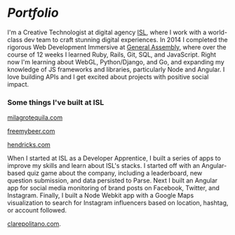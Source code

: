 *Portfolio*
=========

I'm a Creative Technologist at digital agency [ISL](http://istrategylabs.com/), where I work with a world-class dev team to craft stunning digital experiences. In 2014 I completed the rigorous Web Development Immersive at [General Assembly](https://generalassemb.ly/), where over the course of 12 weeks I learned Ruby, Rails, Git, SQL, and JavaScript. Right now I'm learning about WebGL, Python/Django, and Go, and expanding my knowledge of JS frameworks and libraries, particularly Node and Angular. I love building APIs and I get excited about projects with positive social impact.

### Some things I've built at ISL ###
[milagrotequila.com](http://milagrotequila.com)

[freemybeer.com](https://freemybeer.com)

[hendricks.com](http://hendricksair.com/)


When I started at ISL as a Developer Apprentice, I built a series of apps to improve my skills and learn about ISL's stacks. I started off with an Angular-based quiz game about the company, including a leaderboard, new question submission, and data persisted to Parse. Next I built an Angular app for social media monitoring of brand posts on Facebook, Twitter, and Instagram. Finally, I built a Node Webkit app with a Google Maps visualization to search for Instagram influencers based on location, hashtag, or account followed.

[clarepolitano.com](http://clarepolitano.com).